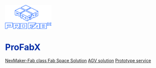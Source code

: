 
<img src="pic/logo.png"  align=“center”, width= 30%/>


#  <font color=#002FA7>ProFabX</font>



[NexMaker-Fab class ](https://www.nexmaker.com/)
[Fab Space Solution](en/lab/lab.md)
[AGV solution](en/agv/agv.md)
[Prototype service](en/prototype/prototype.md)



<!-- ![color](#ffffff) -->
